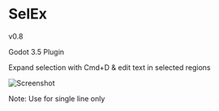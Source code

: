 # SelEx

v0.8

Godot 3.5 Plugin

Expand selection with Cmd+D & edit text in selected regions

![Screenshot](screenshot/screenshot1.gif)

Note: Use for single line only
